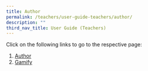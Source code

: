 ```yaml
---
title: Author
permalink: /teachers/user-guide-teachers/author/
description: ""
third_nav_title: User Guide (Teachers)
---
```

Click on the following links to go to the respective page:

1.  [Author](../teacher-user-guide/author/author/)
2.  [Gamify](../teacher-user-guide/author/gamify/)